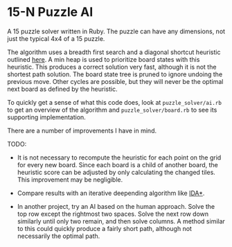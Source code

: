 15-N Puzzle AI
===============

A 15 puzzle solver written in Ruby. The puzzle can have any dimensions, not just the typical 4x4 of a 15 puzzle.

The algorithm uses a breadth first search and a diagonal shortcut heuristic outlined [here](http://www.policyalmanac.org/games/heuristics.htm). A min heap is used to prioritize board states with this heuristic. This produces a correct solution very fast, although it is not the shortest path solution. The board state tree is pruned to ignore undoing the previous move. Other cycles are possible, but they will never be the optimal next board as defined by the heuristic.

To quickly get a sense of what this code does, look at ```puzzle_solver/ai.rb``` to get an overview of the algorithm and ```puzzle_solver/board.rb``` to see its supporting implementation.

There are a number of improvements I have in mind.

TODO:

* It is not necessary to recompute the heuristic for each point on the grid for every new board. Since each board is a child of another board, the heuristic score can be adjusted by only calculating the changed tiles. This improvement may be negligible. 

* Compare results with an iterative deepending algorithm like [IDA*](en.wikipedia.org/wiki/IDA*).

* In another project, try an AI based on the human approach. Solve the top row except the rightmost two spaces. Solve the next row down similarly until only two remain, and then solve columns. A method similar to this could quickly produce a fairly short path, although not necessarily the optimal path. 
